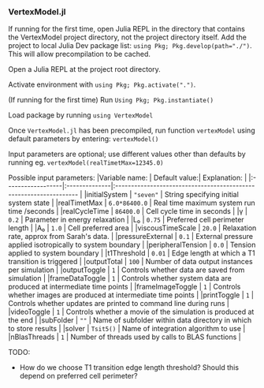 ### VertexModel.jl

If running for the first time, open Julia REPL in the directory that contains the VertexModel project directory, not the project directory itself. 
Add the project to local Julia Dev package list: `using Pkg; Pkg.develop(path="./")`. This will allow precompilation to be cached. 

Open a Julia REPL at the project root directory. 

Activate environment with `using Pkg; Pkg.activate(".")`. 

(If running for the first time) Run `Using Pkg; Pkg.instantiate()`

Load package by running `using VertexModel`

Once `VertexModel.jl` has been precompiled, run function `vertexModel` using default parameters by entering:
`vertexModel()`

Input parameters are optional; use different values other than defaults by running eg. `vertexModel(realTimetMax=12345.0)`

Possible input parameters:
|Variable name:     | Default value:| Explanation:                                                          |
|:------------------|:--------------|:------------------------------------------------------------------    |
|initialSystem      | `"seven"`     | String specifying initial system state                                |
|realTimetMax       | `6.0*86400.0` | Real time maximum system run time /seconds                            |
|realCycleTime      | `86400.0`     | Cell cycle time in seconds                                            |
|γ                  | `0.2`         | Parameter in energy relaxation                                        |
|L₀                 | `0.75`        | Preferred cell perimeter length                                       |
|A₀                 | `1.0`         | Cell preferred area                                                   |
|viscousTimeScale   | `20.0`        | Relaxation rate, approx from Sarah's data.                            |
|pressureExternal   | `0.1`         | External pressure applied isotropically to system boundary            |
|peripheralTension  | `0.0`         | Tension applied to system boundary                                    |
|t1Threshold        | `0.01`        | Edge length at which a T1 transition is triggered                     |
|outputTotal        | `100`         | Number of data output instances per simulation                        |
|outputToggle       | `1`           | Controls whether data are saved from simulation                       |
|frameDataToggle    | `1`           | Controls whether system data are produced at intermediate time points |
|frameImageToggle   | `1`           | Controls whether images are produced at intermediate time points      |
|printToggle        | `1`           | Controls whether updates are printed to command line during runs      |
|videoToggle        | `1`           | Controls whether a movie of the simulation is produced at the end     |
|subFolder          | `""`          | Name of subfolder within data directory in which to store results     |
|solver             | `Tsit5()`     | Name of integration algorithm to use                                  |
|nBlasThreads       | `1`           | Number of threads used by calls to BLAS functions                     |


TODO:
- How do we choose T1 transition edge length threshold? Should this depend on preferred cell perimeter? 

